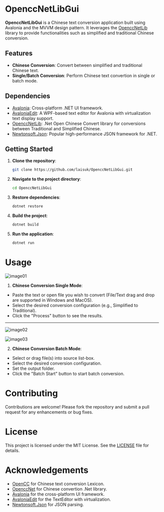 # OpenccNetLibGui

**OpenccNetLibGui** is a Chinese text conversion application built using Avalonia and the MVVM design pattern. It leverages the [OpenccNetLib](https://www.nuget.org/packages/OpenccNetLib) library to provide functionalities such as simplified and traditional Chinese conversion.

## Features

- **Chinese Conversion**: Convert between simplified and traditional Chinese text.
- **Single/Batch Conversion**: Perform Chinese text convertion in single or batch mode.

## Dependencies

- [Avalonia](https://avaloniaui.net/): Cross-platform .NET UI framework.
- [AvaloniaEdit](https://github.com/AvaloniaUI/AvaloniaEdit): A WPF-based text editor for Avalonia with virtualization text display support.
- [OpenccNetLib](https://github.com/laisuk/OpenccNet): .Net Open Chinese Convert library for conversions between Traditional and Simplified Chinese.
- [Newtonsoft.Json](https://www.newtonsoft.com/json): Popular high-performance JSON framework for .NET.

## Getting Started

1. **Clone the repository**:

   ```bash
   git clone https://github.com/laisuk/OpenccNetLibGui.git

2. **Navigate to the project directory**:

    ```bash
    cd OpenccNetLibGui

3. **Restore dependencies**:
    ```bash
   dotnet restore

4. **Build the project**:
    ```bash
    dotnet build

5. **Run the application**:
    ```bash
    dotnet run

# Usage

![image01](./Assets/image01.png)

1. **Chinese Conversion Single Mode**:
- Paste the text or open file you wish to convert (File/Text drag and drop are supported in Windows and MacOS).
- Select the desired conversion configuration (e.g., Simplified to Traditional).
- Click the "Process" button to see the results.

---

![image02](./Assets/image02.png)

![image03](./Assets/image03.png)

2. **Chinese Conversion Batch Mode**:
- Select or drag file(s) into source list-box.
- Select the desired conversion configuration.
- Set the output folder.
- Click the "Batch Start" button to start batch conversion.

# Contributing
Contributions are welcome! Please fork the repository and submit a pull request for any enhancements or bug fixes.

# License
This project is licensed under the MIT License. See the [LICENSE](./LICENSE) file for details.


# Acknowledgements

- [OpenCC](https://github.com/BYVoid/OpenCC) for Chinese text conversion Lexicon.
- [OpenccNet](https://github.com/laisuk/OpenccNet) for Chinese convertion .Net library.
- [Avalonia](https://avaloniaui.net/) for the cross-platform UI framework.
- [AvaloniaEdit](https://github.com/AvaloniaUI/AvaloniaEdit) for the TextEditor with virtualization.
- [Newtonsoft.Json](https://www.newtonsoft.com/json) for JSON parsing.



 

 